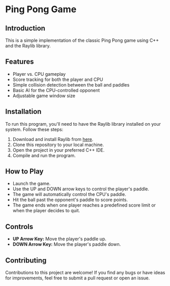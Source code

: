 # Ping Pong Game

## Introduction

This is a simple implementation of the classic Ping Pong game using C++ and the Raylib library.

## Features

- Player vs. CPU gameplay
- Score tracking for both the player and CPU
- Simple collision detection between the ball and paddles
- Basic AI for the CPU-controlled opponent
- Adjustable game window size

## Installation

To run this program, you'll need to have the Raylib library installed on your system. Follow these steps:

1. Download and install Raylib from [here](https://www.raylib.com/).
2. Clone this repository to your local machine.
3. Open the project in your preferred C++ IDE.
4. Compile and run the program.

## How to Play

- Launch the game.
- Use the UP and DOWN arrow keys to control the player's paddle.
- The game will automatically control the CPU's paddle.
- Hit the ball past the opponent's paddle to score points.
- The game ends when one player reaches a predefined score limit or when the player decides to quit.

## Controls

- **UP Arrow Key:** Move the player's paddle up.
- **DOWN Arrow Key:** Move the player's paddle down.

## Contributing

Contributions to this project are welcome! If you find any bugs or have ideas for improvements, feel free to submit a pull request or open an issue.

